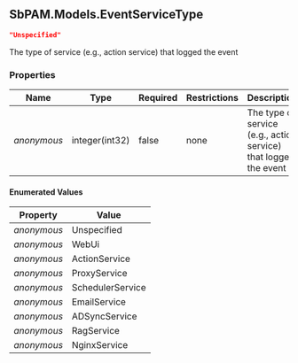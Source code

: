 
<h2 id="tocS_SbPAM.Models.EventServiceType">SbPAM.Models.EventServiceType</h2>

<a id="schemasbpam.models.eventservicetype"></a>
<a id="schema_SbPAM.Models.EventServiceType"></a>
<a id="tocSsbpam.models.eventservicetype"></a>
<a id="tocssbpam.models.eventservicetype"></a>

```json
"Unspecified"

```

The type of service (e.g., action service) that logged the event

### Properties

|Name|Type|Required|Restrictions|Description|
|---|---|---|---|---|
|*anonymous*|integer(int32)|false|none|The type of service (e.g., action service) that logged the event|

#### Enumerated Values

|Property|Value|
|---|---|
|*anonymous*|Unspecified|
|*anonymous*|WebUi|
|*anonymous*|ActionService|
|*anonymous*|ProxyService|
|*anonymous*|SchedulerService|
|*anonymous*|EmailService|
|*anonymous*|ADSyncService|
|*anonymous*|RagService|
|*anonymous*|NginxService|


